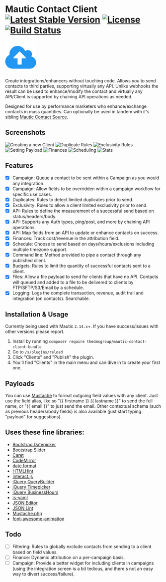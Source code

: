 # Mautic Contact Client [![Latest Stable Version](https://poser.pugx.org/thedmsgroup/mautic-contact-client-bundle/v/stable)](https://packagist.org/packages/thedmsgroup/mautic-contact-client-bundle) [![License](https://poser.pugx.org/thedmsgroup/mautic-contact-client-bundle/license)](https://packagist.org/packages/thedmsgroup/mautic-contact-client-bundle) [![Build Status](https://travis-ci.com/TheDMSGroup/mautic-contact-client.svg?branch=master)](https://travis-ci.com/TheDMSGroup/mautic-contact-client)
![](./Assets/img/client.png)

Create integrations/enhancers without touching code. Allows you to send contacts to third parties, supporting virtually any API. Unlike webhooks the result can be used to enhance/modify the contact and virtually any API/Client is supported by chaining API operations as needed.

Designed for use by performance marketers who enhance/exchange contacts in mass quantities.
Can optionally be used in tandem with it's sibling [Mautic Contact Source](https://github.com/TheDMSGroup/mautic-contact-source).

## Screenshots
![Creating a new Client](https://i.imgur.com/Sp6nZZ4.png)
![Duplicate Rules](https://i.imgur.com/M8RVzYt.png)
![Exclusivity Rules](https://i.imgur.com/5jT94ar.png)
![Setting Payload](https://i.imgur.com/ePTER81.png)
![Finances](https://i.imgur.com/23i35om.png)
![Scheduling](https://i.imgur.com/zPKxXY5.png)
![Stats](https://i.imgur.com/AxjtiKd.png)

## Features
- [x] Campaign: Queue a contact to be sent within a Campaign as you would any integration.
- [x] Campaign: Allow fields to be overridden within a campaign workflow for specific use cases.
- [x] Duplicates: Rules to detect limited duplicates prior to send.
- [x] Exclusivity: Rules to allow a client limited exclusivity prior to send.
- [x] API: Rules to define the measurement of a successful send based on status/headers/body.
- [x] API: Supports any Auth types, ping/post, and more by chaining API operations.
- [x] API: Map fields from an API to update or enhance contacts on success.
- [x] Finances: Track cost/revenue in the attribution field.
- [x] Schedule: Choose to send based on days/hours/exclusions including multiple timezone support.
- [x] Command line: Method provided to pipe a contact through any published client.
- [x] Budgets: Rules to limit the quantity of successful contacts sent to a client.
- [X] Files: Allow a file payload to send for clients that have no API. Contacts will queued and added to a file to be delivered to clients by FTP/SFTP/S3/Email by a schedule.
- [x] Logging: Logs the complete transaction, revenue, audit trail and integration (on contacts). Searchable.

## Installation & Usage

Currently being used with Mautic `2.14.x`+.
If you have success/issues with other versions please report.

1. Install by running `composer require thedmsgroup/mautic-contact-client-bundle`
2. Go to `/s/plugins/reload`
3. Click "Clients" and "Publish" the plugin.
4. You'll find "Clients" in the main menu and can dive in to create your first one.

## Payloads

You can use [Mustache](http://mustache.github.io) to format outgoing field values with any client. 
Just use the field alias, like so "{{ firstname }} {{ lastname }}" to send the full name, or "{{ email }}" to just send the email.
Other contextual schema (such as previous headers/body fields) is also available (just start typing "payload" for suggestions).

## Uses these fine libraries:

* [Bootstrap Datepicker](https://github.com/uxsolutions/bootstrap-datepicker)
* [Bootstrap Slider](https://github.com/seiyria/bootstrap-slider)
* [Caret](https://github.com/accursoft/caret)
* [CodeMirror](https://github.com/codemirror/CodeMirror)
* [date.format](https://github.com/jacwright/date.format)
* [HTMLHint](https://github.com/yaniswang/HTMLHint)
* [Interact.js](https://github.com/taye/interact.js)
* [jQuery QueryBuilder](https://github.com/mistic100/jQuery-QueryBuilder)
* [jQuery Timepicker](https://github.com/jonthornton/jquery-timepicker)
* [jQuery BusinessHours](https://github.com/gEndelf/jquery.businessHours)
* [js-yaml](https://github.com/nodeca/js-yaml)
* [JSON Editor](https://github.com/json-editor/json-editor)
* [JSON Lint](https://github.com/zaach/jsonlint)
* [Mustache.php](https://github.com/bobthecow/mustache.php)
* [font-awesome-animation](https://github.com/l-lin/font-awesome-animation)

## Todo
- [ ] Filtering: Rules to globally exclude contacts from sending to a client based on field values.
- [ ] Finance: Dynamic attribution on a per-campaign basis.
- [ ] Campaign: Provide a better widget for including clients in campaigns (using the integration screen is a bit tedious, and there's not an easy way to divert success/failure).
